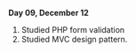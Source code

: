 <strong>Day 09, December 12</strong>

1. Studied PHP form validation
2. Studied MVC design pattern.
